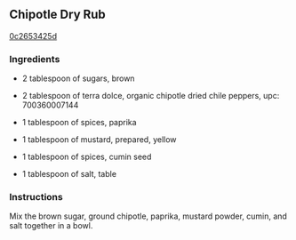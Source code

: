 ## Chipotle Dry Rub

[0c2653425d](http://allrecipes.com/recipe/chipotle-dry-rub/)

### Ingredients

 - 2 tablespoon of sugars, brown

 - 2 tablespoon of terra dolce, organic chipotle dried chile peppers, upc: 700360007144

 - 1 tablespoon of spices, paprika

 - 1 tablespoon of mustard, prepared, yellow

 - 1 tablespoon of spices, cumin seed

 - 1 tablespoon of salt, table

### Instructions

Mix the brown sugar, ground chipotle, paprika, mustard powder, cumin, and salt together in a bowl.